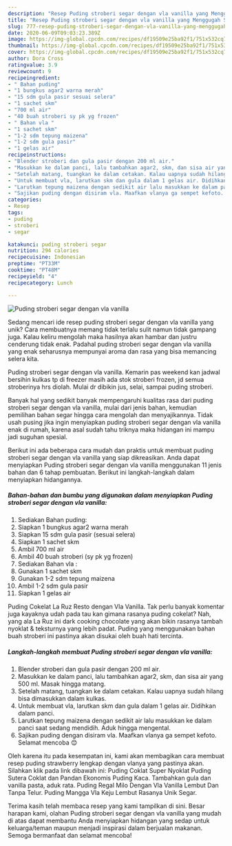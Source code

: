 ```yaml
---
description: "Resep Puding stroberi segar dengan vla vanilla yang Menggugah Selera"
title: "Resep Puding stroberi segar dengan vla vanilla yang Menggugah Selera"
slug: 777-resep-puding-stroberi-segar-dengan-vla-vanilla-yang-menggugah-selera
date: 2020-06-09T09:03:23.389Z
image: https://img-global.cpcdn.com/recipes/df19509e25ba92f1/751x532cq70/puding-stroberi-segar-dengan-vla-vanilla-foto-resep-utama.jpg
thumbnail: https://img-global.cpcdn.com/recipes/df19509e25ba92f1/751x532cq70/puding-stroberi-segar-dengan-vla-vanilla-foto-resep-utama.jpg
cover: https://img-global.cpcdn.com/recipes/df19509e25ba92f1/751x532cq70/puding-stroberi-segar-dengan-vla-vanilla-foto-resep-utama.jpg
author: Dora Cross
ratingvalue: 3.9
reviewcount: 9
recipeingredient:
- " Bahan puding"
- "1 bungkus agar2 warna merah"
- "15 sdm gula pasir sesuai selera"
- "1 sachet skm"
- "700 ml air"
- "40 buah stroberi sy pk yg frozen"
- " Bahan vla "
- "1 sachet skm"
- "1-2 sdm tepung maizena"
- "1-2 sdm gula pasir"
- "1 gelas air"
recipeinstructions:
- "Blender stroberi dan gula pasir dengan 200 ml air."
- "Masukkan ke dalam panci, lalu tambahkan agar2, skm, dan sisa air yang 500 ml. Masak hingga matang."
- "Setelah matang, tuangkan ke dalam cetakan. Kalau uapnya sudah hilang bisa dimasukkan dalam kulkas."
- "Untuk membuat vla, larutkan skm dan gula dalam 1 gelas air. Didihkan dalam panci."
- "Larutkan tepung maizena dengan sedikit air lalu masukkan ke dalam panci saat sedang mendidih. Aduk hingga mengental."
- "Sajikan puding dengan disiram vla. Maafkan vlanya ga sempet kefoto. Selamat mencoba 😊"
categories:
- Resep
tags:
- puding
- stroberi
- segar

katakunci: puding stroberi segar 
nutrition: 294 calories
recipecuisine: Indonesian
preptime: "PT33M"
cooktime: "PT48M"
recipeyield: "4"
recipecategory: Lunch

---
```



![Puding stroberi segar dengan vla vanilla](https://img-global.cpcdn.com/recipes/df19509e25ba92f1/751x532cq70/puding-stroberi-segar-dengan-vla-vanilla-foto-resep-utama.jpg)

Sedang mencari ide resep puding stroberi segar dengan vla vanilla yang unik? Cara membuatnya memang tidak terlalu sulit namun tidak gampang juga. Kalau keliru mengolah maka hasilnya akan hambar dan justru cenderung tidak enak. Padahal puding stroberi segar dengan vla vanilla yang enak seharusnya mempunyai aroma dan rasa yang bisa memancing selera kita.

Puding stroberi segar dengan vla vanilla. Kemarin pas weekend kan jadwal bersihin kulkas tp di freezer masih ada stok stroberi frozen, jd semua stroberinya hrs diolah. Mulai dr dibikin jus, selai, sampai puding stroberi.

Banyak hal yang sedikit banyak mempengaruhi kualitas rasa dari puding stroberi segar dengan vla vanilla, mulai dari jenis bahan, kemudian pemilihan bahan segar hingga cara mengolah dan menyajikannya. Tidak usah pusing jika ingin menyiapkan puding stroberi segar dengan vla vanilla enak di rumah, karena asal sudah tahu triknya maka hidangan ini mampu jadi suguhan spesial.


Berikut ini ada beberapa cara mudah dan praktis untuk membuat puding stroberi segar dengan vla vanilla yang siap dikreasikan. Anda dapat menyiapkan Puding stroberi segar dengan vla vanilla menggunakan 11 jenis bahan dan 6 tahap pembuatan. Berikut ini langkah-langkah dalam menyiapkan hidangannya.

<!--inarticleads1-->

##### Bahan-bahan dan bumbu yang digunakan dalam menyiapkan Puding stroberi segar dengan vla vanilla:

1. Sediakan  Bahan puding:
1. Siapkan 1 bungkus agar2 warna merah
1. Siapkan 15 sdm gula pasir (sesuai selera)
1. Siapkan 1 sachet skm
1. Ambil 700 ml air
1. Ambil 40 buah stroberi (sy pk yg frozen)
1. Sediakan  Bahan vla :
1. Gunakan 1 sachet skm
1. Gunakan 1-2 sdm tepung maizena
1. Ambil 1-2 sdm gula pasir
1. Siapkan 1 gelas air


Puding Cokelat La Ruz Resto dengan Vla Vanilla. Tak perlu banyak komentar juga kayaknya udah pada tau kan gimana rasanya puding cokelat? Nah, yang ala La Ruz ini dark cooking chocolate yang akan bikin rasanya tambah nyoklat &amp; teksturnya yang lebih padat. Puding yang menggunakan bahan buah stroberi ini pastinya akan disukai oleh buah hati tercinta. 

<!--inarticleads2-->

##### Langkah-langkah membuat Puding stroberi segar dengan vla vanilla:

1. Blender stroberi dan gula pasir dengan 200 ml air.
1. Masukkan ke dalam panci, lalu tambahkan agar2, skm, dan sisa air yang 500 ml. Masak hingga matang.
1. Setelah matang, tuangkan ke dalam cetakan. Kalau uapnya sudah hilang bisa dimasukkan dalam kulkas.
1. Untuk membuat vla, larutkan skm dan gula dalam 1 gelas air. Didihkan dalam panci.
1. Larutkan tepung maizena dengan sedikit air lalu masukkan ke dalam panci saat sedang mendidih. Aduk hingga mengental.
1. Sajikan puding dengan disiram vla. Maafkan vlanya ga sempet kefoto. Selamat mencoba 😊


Oleh karena itu pada kesempatan ini, kami akan membagikan cara membuat resep puding strawberry lengkap dengan vlanya yang pastinya akan. Silahkan klik pada link dibawah ini: Puding Coklat Super Nyoklat Puding Sutera Coklat dan Pandan Ekonomis Puding Kaca. Tambahkan gula dan vanilla pasta, aduk rata. Puding Regal Milo Dengan Vla Vanilla Lembut Dan Tanpa Telur. Puding Mangga Vla Keju Lembut Rasanya Unik Segar. 

Terima kasih telah membaca resep yang kami tampilkan di sini. Besar harapan kami, olahan Puding stroberi segar dengan vla vanilla yang mudah di atas dapat membantu Anda menyiapkan hidangan yang sedap untuk keluarga/teman maupun menjadi inspirasi dalam berjualan makanan. Semoga bermanfaat dan selamat mencoba!

